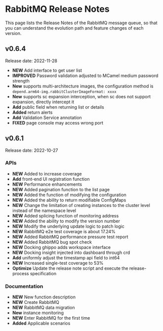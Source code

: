 # RabbitMQ Release Notes

This page lists the Release Notes of the RabbitMQ message queue, so that you can understand the evolution path and feature changes of each version.

## v0.6.4

Release date: 2022-11-28

- **NEW** Add interface to get user list
- **IMPROVED** Password validation adjusted to MCamel medium password strength
- **New** supports multi-architecture images, the configuration method is `depend.arm64-img.rabbitClusterImageFormat: xxxx`
- **New** supports sc expansion interception, when sc does not support expansion, directly intercept it
- **Add** public field when returning list or details
- **Added** return alerts
- **Add** Validation Service annotation
- **FIXED** page console may access wrong port

## v0.6.1

Release date: 2022-10-27

### APIs

- **NEW** Added to increase coverage
- **Add** front-end UI registration function
- **NEW** Performance enhancements
- **NEW** Added pagination function to the list page
- **NEW** Added the function of modifying the configuration
- **NEW** Added the ability to return modifiable ConfigMaps
- **NEW** Change the limitation of creating instances to the cluster level instead of the namespace level
- **NEW** Added splicing function of monitoring address
- **NEW** Added the ability to modify the version number
- **NEW** Modify the underlying update logic to patch logic
- **NEW** RabbitMQ e2e test coverage is about 17.24%
- **NEW** Added RabbitMQ performance pressure test report
- **NEW** Added RabbitMQ bug spot check
- **NEW** Docking ghippo adds workspace interface
- **NEW** Docking insight injected into dashboard through crd
- **Add** uniformly adjust the timestamp api field to int64
- **NEW** Increased single-test coverage to 53%
- **Optimize** Update the release note script and execute the release-process specification

### Documentation

- **NEW** New function description
- **NEW** Create RabbitMQ
- **NEW** RabbitMQ data migration
- **New** instance monitoring
- **NEW** Enter RabbitMQ for the first time
- **Added** Applicable scenarios